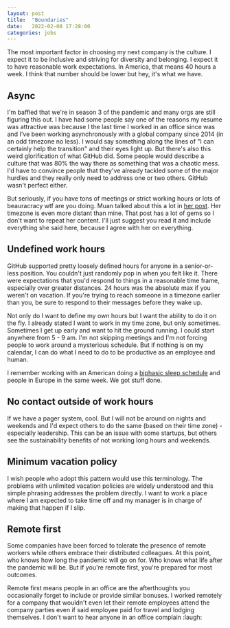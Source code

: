 ```yaml
---
layout: post
title:  "Boundaries"
date:   2022-02-08 17:28:00
categories: jobs
---
```


The most important factor in choosing my next company is the culture. I expect it to be inclusive and striving for diversity and belonging. I expect it to have reasonable work expectations. In America, that means 40 hours a week. I think that number should be lower but hey, it's what we have.

## Async

I'm baffled that we're in season 3 of the pandemic and many orgs are still figuring this out. I have had some people say one of the reasons my resume was attractive was because I the last time I worked in an office since was and I've been working asynchronously with a global company since 2014 (in an odd timezone no less). I would say something along the lines of "I can certainly help the transition" and their eyes light up. But there's also this weird glorification of what GitHub did. Some people would describe a culture that was 80% the way there as something that was a chaotic mess. I'd have to convince people that they've already tackled some of the major hurdles and they really only need to address one or two others. GitHub wasn't perfect either. 

But seriously, if you have tons of meetings or strict working hours or lots of beauracracy wtf are you doing. Muan talked about this a lot in [her post](https://muan.co/2021/12/15/notes-on-looking-for-a-job/). Her timezone is even more distant than mine. That post has a lot of gems so I don't want to repeat her content. I'll just suggest you read it and include everything she said here, because I agree with her on everything.

## Undefined work hours

GitHub supported pretty loosely defined hours for anyone in a senior-or-less position. You couldn't just randomly pop in when you felt like it. There were expectations that you'd respond to things in a reasonable time frame, especially over greater distances. 24 hours was the absolute max if you weren't on vacation. If you're trying to reach someone in a timezone earlier than you, be sure to respond to their messages before they wake up. 

Not only do I want to define my own hours but I want the ability to do it on the fly. I already stated I want to work in my time zone, but only sometimes. Sometimes I get up early and want to hit the ground running. I could start anywhere from 5 - 9 am. I'm not skipping meetings and I'm not forcing people to work around a mysterious schedule. But if nothing is on my calendar, I can do what I need to do to be productive as an employee and human. 

I remember working with an American doing a [biphasic sleep schedule](https://en.wikipedia.org/wiki/Biphasic_and_polyphasic_sleep) and people in Europe in the same week. We got stuff done.

## No contact outside of work hours

If we have a pager system, cool. But I will not be around on nights and weekends and I'd expect others to do the same (based on their time zone) - especially leadership. This can be an issue with some startups, but others see the sustainability benefits of not working long hours and weekends. 

## Minimum vacation policy

I wish people who adopt this pattern would use this terminology. The problems with unlimited vacation policies are widely understood and this simple phrasing addresses the problem directly. I want to work a place where I am expected to take time off and my manager is in charge of making that happen if I slip.

## Remote first

Some companies have been forced to tolerate the presence of remote workers while others embrace their distributed colleagues. At this point, who knows how long the pandemic will go on for. Who knows what life after the pandemic will be. But if you're remote first, you're prepared for most outcomes.

Remote first means people in an office are the afterthoughts you occasionally forget to include or provide similar bonuses. I worked remotely for a company that wouldn't even let their remote employees attend the company parties even if said employee paid for travel and lodging themselves. I don't want to hear anyone in an office complain :laugh:

